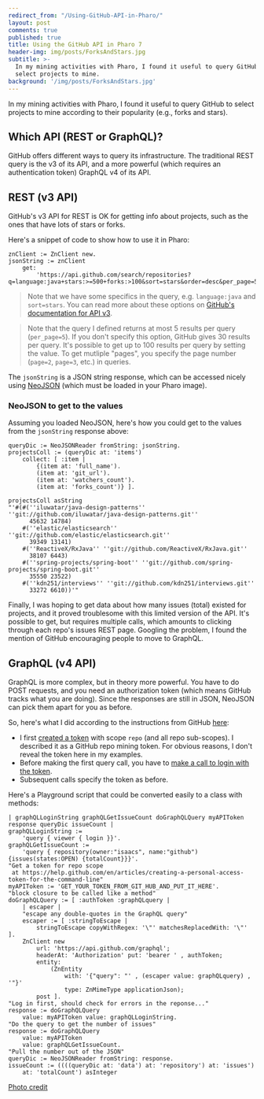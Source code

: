 ```yaml
---
redirect_from: "/Using-GitHub-API-in-Pharo/"
layout: post
comments: true
published: true
title: Using the GitHub API in Pharo 7
header-img: img/posts/ForksAndStars.jpg
subtitle: >-
  In my mining activities with Pharo, I found it useful to query GitHub to
  select projects to mine.
background: '/img/posts/ForksAndStars.jpg'
---
```


In my mining activities with Pharo, I found it useful to query GitHub to select projects to mine according to their popularity (e.g., forks and stars).

## Which API (REST or GraphQL)?

GitHub offers different ways to query its infrastructure. The traditional REST query is the v3 of its API, and a more powerful (which requires an authentication token) GraphQL v4 of its API.

## REST (v3 API) 

GitHub's v3 API for REST is OK for getting info about projects, such as the ones that have lots of stars or forks. 

Here's a snippet of code to show how to use it in Pharo:
```
znClient := ZnClient new.
jsonString := znClient
    get:
        'https://api.github.com/search/repositories?q=language:java+stars:>=500+forks:>100&sort=stars&order=desc&per_page=5'.
```

>Note that we have some specifics in the query, e.g. `language:java` and `sort=stars`. You can read more about these options on [GitHub's documentation for API v3](https://developer.github.com/v3/). 

>Note that the query I defined returns at most 5 results per query (`per_page=5`). If you don't specify this option, GitHub gives 30 results per query. It's possible to get up to 100 results per query by setting the value. To get mutliple "pages", you specify the page number (`page=2`, `page=3`, etc.) in queries.

The `jsonString` is a JSON string response, which can be accessed nicely using [NeoJSON](https://github.com/svenvc/NeoJSON) (which must be loaded in your Pharo image).

### NeoJSON to get to the values 

Assuming you loaded NeoJSON, here's how you could get to the values from the `jsonString` response above:

```smalltalk
queryDic := NeoJSONReader fromString: jsonString.
projectsColl := (queryDic at: 'items')
    collect: [ :item | 
        {(item at: 'full_name').
        (item at: 'git_url').
        (item at: 'watchers_count').
        (item at: 'forks_count')} ].
    
projectsColl asString        
"'#(#(''iluwatar/java-design-patterns'' ''git://github.com/iluwatar/java-design-patterns.git'' 
      45632 14784)
    #(''elastic/elasticsearch'' ''git://github.com/elastic/elasticsearch.git'' 
      39349 13141) 
    #(''ReactiveX/RxJava'' ''git://github.com/ReactiveX/RxJava.git'' 
      38107 6443) 
    #(''spring-projects/spring-boot'' ''git://github.com/spring-projects/spring-boot.git'' 
      35550 23522) 
    #(''kdn251/interviews'' ''git://github.com/kdn251/interviews.git'' 
      33272 6610))'"       
```

Finally, I was hoping to get data about how many issues (total) existed for projects, and it proved troublesome with this limited version of the API. It's possible to get, but requires multiple calls, which amounts to clicking through each repo's issues REST page. Googling the problem, I found the mention of GitHub encouraging people to move to GraphQL.

## GraphQL (v4 API)

GraphQL is more complex, but in theory more powerful. You have to do POST requests, and you need an authorization token (which means GitHub tracks what you are doing). Since the responses are still in JSON, NeoJSON can pick them apart for you as before.

So, here's what I did according to the instructions from GitHub [here](https://developer.github.com/v4/guides/forming-calls/):

- I first [created a token](https://help.github.com/en/articles/creating-a-personal-access-token-for-the-command-line) with scope `repo` (and all repo sub-scopes). I described it as a GitHub repo mining token. For obvious reasons, I don't reveal the token here in my examples.
- Before making the first query call, you have to [make a call to login with the token](https://developer.github.com/v4/guides/forming-calls/#communicating-with-graphql). 
- Subsequent calls specify the token as before.

Here's a Playground script that could be converted easily to a class with methods:

```smalltalk
| graphQLLoginString graphQLGetIssueCount doGraphQLQuery myAPIToken response queryDic issueCount |
graphQLLoginString := 
    'query { viewer { login }}'.
graphQLGetIssueCount := 
    'query { repository(owner:"isaacs", name:"github") {issues(states:OPEN) {totalCount}}}'.
"Get a token for repo scope 
 at https://help.github.com/en/articles/creating-a-personal-access-token-for-the-command-line"
myAPIToken := 'GET_YOUR_TOKEN_FROM_GIT_HUB_AND_PUT_IT_HERE'.
"block closure to be called like a method"
doGraphQLQuery := [ :authToken :graphQLquery | 
    | escaper |
    "escape any double-quotes in the GraphQL query"
    escaper := [ :stringToEscape | 
        stringToEscape copyWithRegex: '\"' matchesReplacedWith: '\"' ].
    ZnClient new
        url: 'https://api.github.com/graphql';
        headerAt: 'Authorization' put: 'bearer ' , authToken;
        entity:
            (ZnEntity
                with: '{"query": "' , (escaper value: graphQLquery) , '"}'
                type: ZnMimeType applicationJson);
        post ].
"Log in first, should check for errors in the reponse..."
response := doGraphQLQuery 
    value: myAPIToken value: graphQLLoginString.
"Do the query to get the number of issues"
response := doGraphQLQuery
    value: myAPIToken
    value: graphQLGetIssueCount.
"Pull the number out of the JSON"
queryDic := NeoJSONReader fromString: response.
issueCount := ((((queryDic at: 'data') at: 'repository') at: 'issues')
    at: 'totalCount') asInteger
```

[Photo credit](https://www.maxpixel.net/Metal-Metal-Fork-Spoon-Fork-Cutlery-Close-2390507)
